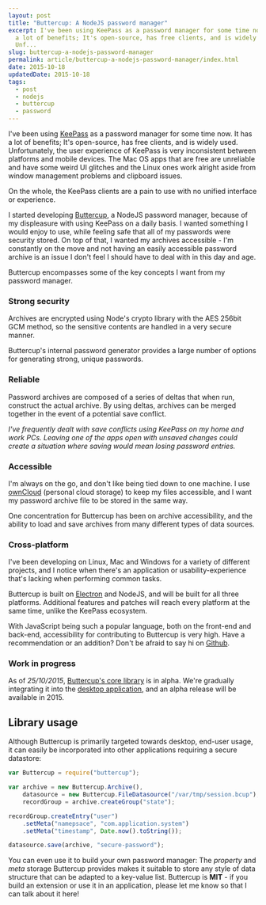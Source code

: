 ```yaml
---
layout: post
title: "Buttercup: A NodeJS password manager"
excerpt: I've been using KeePass as a password manager for some time now. It has
  a lot of benefits; It's open-source, has free clients, and is widely used.
  Unf...
slug: buttercup-a-nodejs-password-manager
permalink: article/buttercup-a-nodejs-password-manager/index.html
date: 2015-10-18
updatedDate: 2015-10-18
tags:
  - post
  - nodejs
  - buttercup
  - password
---
```


I've been using [KeePass](http://keepass.info/) as a password manager for some time now. It has a lot of benefits; It's open-source, has free clients, and is widely used. Unfortunately, the user experience of KeePass is very inconsistent between platforms and mobile devices. The Mac OS apps that are free are unreliable and have some weird UI glitches and the Linux ones work alright aside from window management problems and clipboard issues.

On the whole, the KeePass clients are a pain to use with no unified interface or experience.

I started developing [Buttercup][1], a NodeJS password manager, because of my displeasure with using KeePass on a daily basis. I wanted something I would enjoy to use, while feeling safe that all of my passwords were security stored. On top of that, I wanted my archives accessible - I'm constantly on the move and not having an easily accessible password archive is an issue I don't feel I should have to deal with in this day and age.

Buttercup encompasses some of the key concepts I want from my password manager.

### Strong security

Archives are encrypted using Node's crypto library with the AES 256bit GCM method, so the sensitive contents are handled in a very secure manner.

Buttercup's internal password generator provides a large number of options for generating strong, unique passwords.

### Reliable

Password archives are composed of a series of deltas that when run, construct the actual archive. By using deltas, archives can be merged together in the event of a potential save conflict.

_I've frequently dealt with save conflicts using KeePass on my home and work PCs. Leaving one of the apps open with unsaved changes could create a situation where saving would mean losing password entries._

### Accessible

I'm always on the go, and don't like being tied down to one machine. I use [ownCloud](https://owncloud.org/) (personal cloud storage) to keep my files accessible, and I want my password archive file to be stored in the same way.

One concentration for Buttercup has been on archive accessibility, and the ability to load and save archives from many different types of data sources.

### Cross-platform

I've been developing on Linux, Mac and Windows for a variety of different projects, and I notice when there's an application or usability-experience that's lacking when performing common tasks.

Buttercup is built on [Electron](http://electron.atom.io/) and NodeJS, and will be built for all three platforms. Additional features and patches will reach every platform at the same time, unlike the KeePass ecosystem.

With JavaScript being such a popular language, both on the front-end and back-end, accessibility for contributing to Buttercup is very high. Have a recommendation or an addition? Don't be afraid to say hi on [Github][1].

### Work in progress

As of _25/10/2015_, [Buttercup's core library][1] is in alpha. We're gradually integrating it into the [desktop application][2], and an alpha release will be available in 2015.

## Library usage

Although Buttercup is primarily targeted towards desktop, end-user usage, it can easily be incorporated into other applications requiring a secure datastore:

```javascript
var Buttercup = require("buttercup");

var archive = new Buttercup.Archive(),
    datasource = new Buttercup.FileDatasource("/var/tmp/session.bcup"),
    recordGroup = archive.createGroup("state");

recordGroup.createEntry("user")
	.setMeta("namepsace", "com.application.system")
	.setMeta("timestamp", Date.now().toString());

datasource.save(archive, "secure-password");
```

You can even use it to build your own password manager: The _property_ and _meta_ storage Buttercup provides makes it suitable to store any style of data structure that can be adapted to a key-value list. Buttercup is **MIT** - if you build an extension or use it in an application, please let me know so that I can talk about it here!

[1]: https://github.com/perry-mitchell/buttercup-core
[2]: https://github.com/perry-mitchell/buttercup
